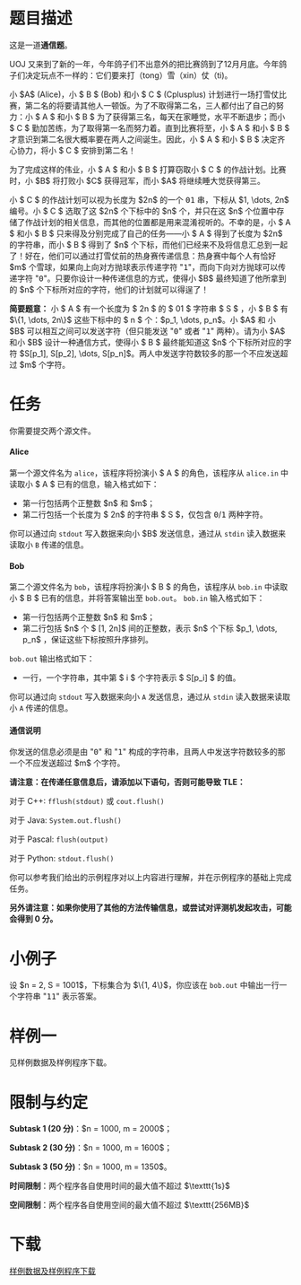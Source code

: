 # 题目描述

<p>这是一道<strong>通信题</strong>。</p>
<p>UOJ 又来到了新的一年，今年鸽子们不出意外的把比赛鸽到了12月月底。今年鸽子们决定玩点不一样的：它们要来打（tong）雪（xin）仗（ti)。</p>
<p>小 $A$ (Alice)，小 $ B $ (Bob) 和小 $ C $ (Cplusplus) 计划进行一场打雪仗比赛，第二名的将要请其他人一顿饭。为了不取得第二名，三人都付出了自己的努力：小 $ A $ 和小 $ B $ 为了获得第三名，每天在家睡觉，水平不断退步；而小 $ C $ 勤加苦练，为了取得第一名而努力着。直到比赛将至，小 $ A $ 和小 $ B $ 才意识到第二名很大概率要在两人之间诞生。因此，小 $ A $ 和小 $ B $ 决定齐心协力，将小 $ C $ 安排到第二名！</p>
<p>为了完成这样的伟业，小 $ A $ 和小 $ B $ 打算窃取小 $ C $ 的作战计划。比赛时，小 $B$ 将打败小 $C$ 获得冠军，而小 $A$ 将继续睡大觉获得第三。</p>
<p>小 $ C $ 的作战计划可以视为长度为 $2n$ 的一个 <samp>01</samp> 串，下标从 $1, \dots, 2n$ 编号。小 $ C $ 选取了这 $2n$ 个下标中的 $n$ 个，并只在这 $n$ 个位置中存储了作战计划的相关信息，而其他的位置都是用来混淆视听的。不幸的是，小 $ A $ 和小 $ B $ 只来得及分别完成了自己的任务——小 $ A $ 得到了长度为 $2n$ 的字符串，而小 $ B $ 得到了 $n$ 个下标，而他们已经来不及将信息汇总到一起了！好在，他们可以通过打雪仗前的热身赛传递信息：热身赛中每个人有恰好 $m$ 个雪球，如果向上向对方抛球表示传递字符 &#34;<samp>1</samp>&#34;，而向下向对方抛球可以传递字符 &#34;<samp>0</samp>&#34;。只要你设计一种传递信息的方式，使得小 $B$ 最终知道了他所拿到的 $n$ 个下标所对应的字符，他们的计划就可以得逞了！</p>
<p><strong>简要题意：</strong> 小 $ A $ 有一个长度为 $ 2n $ 的 $ 01 $ 字符串 $ S $ ，小 $ B $ 有 $\{1, \dots, 2n\}$ 这些下标中的 $ n $ 个：$p_1, \dots, p_n$。小 $A$ 和 小 $B$ 可以相互之间可以发送字符（但只能发送 &#34;<samp>0</samp>&#34; 或者 &#34;<samp>1</samp>&#34; 两种）。请为小 $A$ 和小 $B$ 设计一种通信方式，使得小 $ B $ 最终能知道这 $n$ 个下标所对应的字符 $S[p_1], S[p_2], \dots, S[p_n]$。两人中发送字符数较多的那一个不应发送超过 $m$ 个字符。</p>

# 任务


<p>你需要提交两个源文件。</p>
<h4>Alice</h4>
<p>第一个源文件名为 <code>alice</code>，该程序将扮演小 $ A $ 的角色，该程序从 <code>alice.in</code> 中读取小 $ A $ 已有的信息，输入格式如下：</p>
<ul><li>第一行包括两个正整数 $n$ 和 $m$；</li>
<li>第二行包括一个长度为 $ 2n$ 的字符串 $ S $，仅包含 <samp>0</samp>/<samp>1</samp> 两种字符。</li>
</ul><p>你可以通过向 <code>stdout</code> 写入数据来向小 $B$ 发送信息，通过从 <code>stdin</code> 读入数据来读取小 <code>B</code> 传递的信息。</p>
<h4>Bob</h4>
<p>第二个源文件名为 <code>bob</code>，该程序将扮演小 $ B $ 的角色，该程序从 <code>bob.in</code> 中读取小 $ B $ 已有的信息，并将答案输出至 <code>bob.out</code>。 <code>bob.in</code> 输入格式如下：</p>
<ul><li>第一行包括两个正整数 $n$ 和 $m$；</li>
<li>第二行包括 $n$ 个 $ [1, 2n]$ 间的正整数，表示 $n$ 个下标 $p_1, \dots, p_n$ ，保证这些下标按照升序排列。</li>
</ul><p><code>bob.out</code> 输出格式如下：</p>
<ul><li>一行，一个字符串，其中第 $ i $ 个字符表示 $ S[p_i] $ 的值。</li>
</ul><p>你可以通过向 <code>stdout</code> 写入数据来向小 <code>A</code> 发送信息，通过从 <code>stdin</code> 读入数据来读取小 <code>A</code> 传递的信息。</p>
<h4>通信说明</h4>
<p>你发送的信息必须是由 &#34;<samp>0</samp>&#34; 和 &#34;<samp>1</samp>&#34; 构成的字符串，且两人中发送字符数较多的那一个不应发送超过 $m$ 个字符。</p>
<p><strong>请注意：在传递任意信息后，请添加以下语句，否则可能导致 TLE：</strong></p>
<p>对于 C++: <code>fflush(stdout)</code> 或 <code>cout.flush()</code> </p>
<p>对于 Java: <code>System.out.flush()</code> </p>
<p>对于 Pascal: <code>flush(output)</code> </p>
<p>对于 Python: <code>stdout.flush()</code></p>
<p>你可以参考我们给出的示例程序对以上内容进行理解，并在示例程序的基础上完成任务。</p>
<p><strong>另外请注意：如果你使用了其他的方法传输信息，或尝试对评测机发起攻击，可能会得到 0 分。</strong></p>

# 小例子


<p>设 $n = 2, S = 1001$，下标集合为 $\{1, 4\}$，你应该在 <code>bob.out</code> 中输出一行一个字符串 &#34;<samp>11</samp>&#34; 表示答案。</p>

# 样例一


<p>见样例数据及样例程序下载。</p>

# 限制与约定


<p><strong>Subtask 1 (20 分)</strong>：$n = 1000, m = 2000$；</p>
<p><strong>Subtask 2 (30 分)</strong>：$n = 1000, m = 1600$；</p>
<p><strong>Subtask 3 (50 分)</strong>：$n = 1000, m = 1350$。</p>
<p><strong>时间限制</strong>：两个程序各自使用时间的最大值不超过 $\texttt{1s}$</p>
<p><strong>空间限制</strong>：两个程序各自使用空间的最大值不超过 $\texttt{256MB}$</p>

# 下载


<p><a href="/download.php?type=problem&amp;id=454">样例数据及样例程序下载</a></p>
